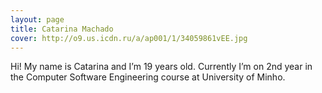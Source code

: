```yaml
---
layout: page
title: Catarina Machado
cover: http://o9.us.icdn.ru/a/ap001/1/34059861vEE.jpg
---
```


Hi! My name is Catarina and I’m 19 years old. Currently I’m on 2nd year in the Computer Software Engineering course at University of Minho.
